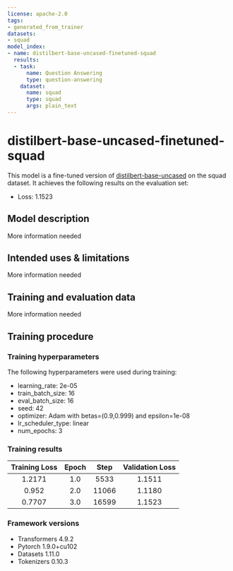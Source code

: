 ```yaml
---
license: apache-2.0
tags:
- generated_from_trainer
datasets:
- squad
model_index:
- name: distilbert-base-uncased-finetuned-squad
  results:
  - task:
      name: Question Answering
      type: question-answering
    dataset:
      name: squad
      type: squad
      args: plain_text
---
```


<!-- This model card has been generated automatically according to the information the Trainer had access to. You
should probably proofread and complete it, then remove this comment. -->

# distilbert-base-uncased-finetuned-squad

This model is a fine-tuned version of [distilbert-base-uncased](https://huggingface.co/distilbert-base-uncased) on the squad dataset.
It achieves the following results on the evaluation set:
- Loss: 1.1523

## Model description

More information needed

## Intended uses & limitations

More information needed

## Training and evaluation data

More information needed

## Training procedure

### Training hyperparameters

The following hyperparameters were used during training:
- learning_rate: 2e-05
- train_batch_size: 16
- eval_batch_size: 16
- seed: 42
- optimizer: Adam with betas=(0.9,0.999) and epsilon=1e-08
- lr_scheduler_type: linear
- num_epochs: 3

### Training results

| Training Loss | Epoch | Step  | Validation Loss |
|:-------------:|:-----:|:-----:|:---------------:|
| 1.2171        | 1.0   | 5533  | 1.1511          |
| 0.952         | 2.0   | 11066 | 1.1180          |
| 0.7707        | 3.0   | 16599 | 1.1523          |


### Framework versions

- Transformers 4.9.2
- Pytorch 1.9.0+cu102
- Datasets 1.11.0
- Tokenizers 0.10.3
